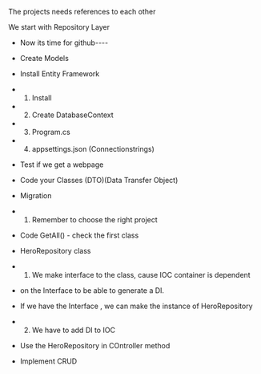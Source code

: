 ﻿The projects needs references to each other

We start with Repository Layer
- Now its time for github----
- Create Models
- Install Entity Framework
- 1) Install
- 2) Create DatabaseContext
- 3) Program.cs
- 4) appsettings.json (Connectionstrings)
- Test if we get a webpage
- Code your Classes (DTO)(Data Transfer Object)
- Migration
- 1) Remember to choose the right project
- Code GetAll() - check the first class
- HeroRepository class 
- 1) We make interface to the class, cause IOC container is dependent
-    on the Interface to be able to generate a DI.
-    If we have the Interface , we can make the instance of HeroRepository
- 2) We have to add DI to IOC

- Use the HeroRepository in COntroller method
- Implement CRUD
